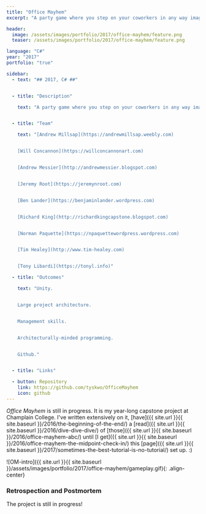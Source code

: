 ```yaml
---
title: "Office Mayhem"
excerpt: "A party game where you step on your coworkers in any way imaginable to climb the corporate ladder."

header:
  image: /assets/images/portfolio/2017/office-mayhem/feature.png
  teaser: /assets/images/portfolio/2017/office-mayhem/feature.png

language: "C#"
year: "2017"
portfolio: "true"

sidebar:
  - text: "## 2017, C# ##"


  - title: "Description"

    text: "A party game where you step on your coworkers in any way imaginable to climb the corporate ladder."


  - title: "Team"

    text: "[Andrew Millsap](https://andrewmillsap.weebly.com)


    [Will Concannon](https://willconcannonart.com)


    [Andrew Messier](http://andrewmessier.blogspot.com)


    [Jeremy Root](https://jeremynroot.com)


    [Ben Lander](https://benjaminlander.wordpress.com)


    [Richard King](http://richardkingcapstone.blogspot.com)


    [Norman Paquette](https://npaquettewordpress.wordpress.com)


    [Tim Healey](http://www.tim-healey.com)


    [Tony Libardi](https://tonyl.info)"

  - title: "Outcomes"

    text: "Unity.


    Large project architecture.


    Management skills.


    Architecturally-minded programming.


    Github."


  - title: "Links"

  - button: Repository
    link: https://github.com/tyskwo/OfficeMayhem
    icon: github
---
```



_Office Mayhem_ is still in progress. It is my year-long capstone project at Champlain College. I've written extensively on it, [have]({{ site.url }}{{ site.baseurl }}/2016/the-beginning-of-the-end/) a [read]({{ site.url }}{{ site.baseurl }}/2016/dive-dive-dive/) of [those]({{ site.url }}{{ site.baseurl }}/2016/office-mayhem-abc/) until [I get]({{ site.url }}{{ site.baseurl }}/2016/office-mayhem-the-midpoint-check-in/) this [page]({{ site.url }}{{ site.baseurl }}/2017/sometimes-the-best-tutorial-is-no-tutorial/) set up. :)


![OM-intro]({{ site.url }}{{ site.baseurl }}/assets/images/portfolio/2017/office-mayhem/gameplay.gif){: .align-center}


### Retrospection and Postmortem

The project is still in progress!
